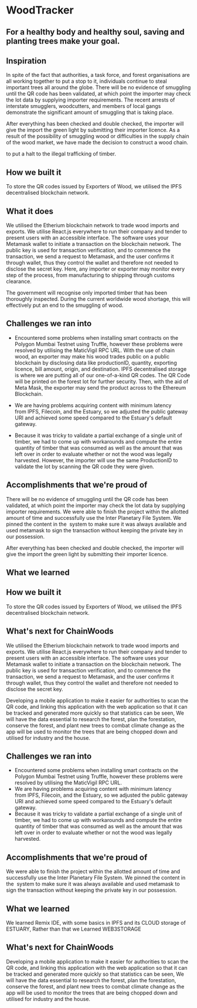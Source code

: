 # WoodTracker  

## For a healthy body and healthy soul, saving and planting trees make your goal.
## Inspiration

In spite of the fact that authorities, a task force, and forest organisations are all working together to put a stop to it, individuals continue to steal important trees all around the globe.
There will be no evidence of smuggling until the QR code has been validated, at which point the importer may check the lot data by supplying importer requirements.
The recent arrests of interstate smugglers, woodcutters, and members of local gangs demonstrate the significant amount of smuggling that is taking place.


After everything has been checked and double checked, the importer will give the import the green light by submitting their importer licence.
As a result of the possibility of smuggling wood or difficulties in the supply chain of the wood market, we have made the decision to construct a wood chain.

to put a halt to the illegal trafficking of timber.
## How we built it

To store the QR codes issued by Exporters of Wood, we utilised the IPFS decentralised blockchain network.
## What it does
We utilised the Etherium blockchain network to trade wood imports and exports. We utilise React.js everywhere to run their company and tender to present users with an accessible interface. The software uses your Metamask wallet to initiate a transaction on the blockchain network. The public key is used for transaction verification, and to commence the transaction, we send a request to Metamask, and the user confirms it through wallet, thus they control the wallet and therefore not needed to disclose the secret key.
Here, any importer or exporter may monitor every step of the process, from manufacturing to shipping through customs clearance.

The government will recognise only imported timber that has been thoroughly inspected. During the current worldwide wood shortage, this will effectively put an end to the smuggling of wood.
## Challenges we ran into

- Encountered some problems when installing smart contracts on the Polygon Mumbai Testnet using Truffle, however these problems were resolved by utilising the MaticVigil RPC URL.
With the use of chain wood, an exporter may make his wood trades public on a public blockchain by disclosing data like productionID, quantity, exporting licence, bill amount, origin, and destination. IPFS decentralised storage is where we are putting all of our one-of-a-kind QR codes. The QR Code will be printed on the forest lot for further security. Then, with the aid of Meta Mask, the exporter may send the product across to the Ethereum Blockchain.
- We are having problems acquiring content with minimum latency from IPFS, Filecoin, and the Estuary, so we adjusted the public gateway URI and achieved some speed compared to the Estuary's default gateway.

- Because it was tricky to validate a partial exchange of a single unit of timber, we had to come up with workarounds and compute the entire quantity of timber that was consumed as well as the amount that was left over in order to evaluate whether or not the wood was legally harvested.
However, the importer will use the same ProductionID to validate the lot by scanning the QR code they were given.


## Accomplishments that we're proud of
There will be no evidence of smuggling until the QR code has been validated, at which point the importer may check the lot data by supplying importer requirements.
We were able to finish the project within the allotted amount of time and successfully use the Inter Planetary File System. We pinned the content in the  system to make sure it was always available and used metamask to sign the transaction without keeping the private key in our possession.


After everything has been checked and double checked, the importer will give the import the green light by submitting their importer licence.
## What we learned


## How we built it

To store the QR codes issued by Exporters of Wood, we utilised the IPFS decentralised blockchain network.
## What's next for ChainWoods
We utilised the Etherium blockchain network to trade wood imports and exports. We utilise React.js everywhere to run their company and tender to present users with an accessible interface. The software uses your Metamask wallet to initiate a transaction on the blockchain network. The public key is used for transaction verification, and to commence the transaction, we send a request to Metamask, and the user confirms it through wallet, thus they control the wallet and therefore not needed to disclose the secret key.


Developing a mobile application to make it easier for authorities to scan the QR code, and linking this application with the web application so that it can be tracked and generated more quickly so that statistics can be seen, We will have the data essential to research the forest, plan the forestation, conserve the forest, and plant new trees to combat climate change as the app will be used to monitor the trees that are being chopped down and utilised for industry and the house.
## Challenges we ran into
- Encountered some problems when installing smart contracts on the Polygon Mumbai Testnet using Truffle, however these problems were resolved by utilising the MaticVigil RPC URL.
- We are having problems acquiring content with minimum latency from IPFS, Filecoin, and the Estuary, so we adjusted the public gateway URI and achieved some speed compared to the Estuary's default gateway.
- Because it was tricky to validate a partial exchange of a single unit of timber, we had to come up with workarounds and compute the entire quantity of timber that was consumed as well as the amount that was left over in order to evaluate whether or not the wood was legally harvested.

## Accomplishments that we're proud of
We were able to finish the project within the allotted amount of time and successfully use the Inter Planetary File System. We pinned the content in the  system to make sure it was always available and used metamask to sign the transaction without keeping the private key in our possession.

## What we learned
We learned Remix IDE,
with some basics in IPFS and its CLOUD storage of ESTUARY,
Rather than that we Learned WEB3STORAGE 

## What's next for ChainWoods

Developing a mobile application to make it easier for authorities to scan the QR code, and linking this application with the web application so that it can be tracked and generated more quickly so that statistics can be seen, We will have the data essential to research the forest, plan the forestation, conserve the forest, and plant new trees to combat climate change as the app will be used to monitor the trees that are being chopped down and utilised for industry and the house.

